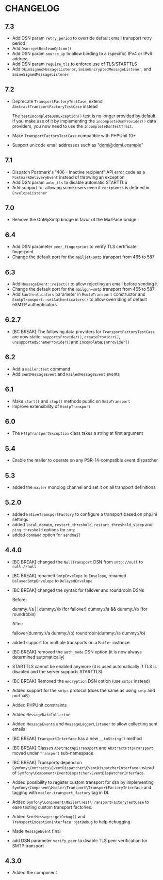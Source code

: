 # CHANGELOG

## 7.3

- Add DSN param `retry_period` to override default email transport retry period
- Add `Dsn::getBooleanOption()`
- Add DSN param `source_ip` to allow binding to a (specific) IPv4 or IPv6 address.
- Add DSN param `require_tls` to enforce use of TLS/STARTTLS
- Add `DkimSignedMessageListener`, `SmimeEncryptedMessageListener`, and `SmimeSignedMessageListener`

## 7.2

- Deprecate `TransportFactoryTestCase`, extend `AbstractTransportFactoryTestCase` instead

  The `testIncompleteDsnException()` test is no longer provided by default. If you make use of it by implementing the `incompleteDsnProvider()` data providers,
  you now need to use the `IncompleteDsnTestTrait`.

- Make `TransportFactoryTestCase` compatible with PHPUnit 10+
- Support unicode email addresses such as "dømi@dømi.example"

## 7.1

- Dispatch Postmark's "406 - Inactive recipient" API error code as a `PostmarkDeliveryEvent` instead of throwing an exception
- Add DSN param `auto_tls` to disable automatic STARTTLS
- Add support for allowing some users even if `recipients` is defined in `EnvelopeListener`

## 7.0

- Remove the OhMySmtp bridge in favor of the MailPace bridge

## 6.4

- Add DSN parameter `peer_fingerprint` to verify TLS certificate fingerprint
- Change the default port for the `mailjet+smtp` transport from 465 to 587

## 6.3

- Add `MessageEvent::reject()` to allow rejecting an email before sending it
- Change the default port for the `mailgun+smtp` transport from 465 to 587
- Add `$authenticators` parameter in `EsmtpTransport` constructor and `EsmtpTransport::setAuthenticators()`
  to allow overriding of default eSMTP authenticators

## 6.2.7

- [BC BREAK] The following data providers for `TransportFactoryTestCase` are now static:
  `supportsProvider()`, `createProvider()`, `unsupportedSchemeProvider()`and `incompleteDsnProvider()`

## 6.2

- Add a `mailer:test` command
- Add `SentMessageEvent` and `FailedMessageEvent` events

## 6.1

- Make `start()` and `stop()` methods public on `SmtpTransport`
- Improve extensibility of `EsmtpTransport`

## 6.0

- The `HttpTransportException` class takes a string at first argument

## 5.4

- Enable the mailer to operate on any PSR-14-compatible event dispatcher

## 5.3

- added the `mailer` monolog channel and set it on all transport definitions

## 5.2.0

- added `NativeTransportFactory` to configure a transport based on php.ini settings
- added `local_domain`, `restart_threshold`, `restart_threshold_sleep` and `ping_threshold` options for `smtp`
- added `command` option for `sendmail`

## 4.4.0

- [BC BREAK] changed the `NullTransport` DSN from `smtp://null` to `null://null`
- [BC BREAK] renamed `SmtpEnvelope` to `Envelope`, renamed `DelayedSmtpEnvelope` to
  `DelayedEnvelope`
- [BC BREAK] changed the syntax for failover and roundrobin DSNs

  Before:

  dummy://a || dummy://b (for failover)
  dummy://a && dummy://b (for roundrobin)

  After:

  failover(dummy://a dummy://b)
  roundrobin(dummy://a dummy://b)

- added support for multiple transports on a `Mailer` instance
- [BC BREAK] removed the `auth_mode` DSN option (it is now always determined automatically)
- STARTTLS cannot be enabled anymore (it is used automatically if TLS is disabled and the server supports STARTTLS)
- [BC BREAK] Removed the `encryption` DSN option (use `smtps` instead)
- Added support for the `smtps` protocol (does the same as using `smtp` and port `465`)
- Added PHPUnit constraints
- Added `MessageDataCollector`
- Added `MessageEvents` and `MessageLoggerListener` to allow collecting sent emails
- [BC BREAK] `TransportInterface` has a new `__toString()` method
- [BC BREAK] Classes `AbstractApiTransport` and `AbstractHttpTransport` moved under `Transport` sub-namespace.
- [BC BREAK] Transports depend on `Symfony\Contracts\EventDispatcher\EventDispatcherInterface`
  instead of `Symfony\Component\EventDispatcher\EventDispatcherInterface`.
- Added possibility to register custom transport for dsn by implementing
  `Symfony\Component\Mailer\Transport\TransportFactoryInterface` and tagging with `mailer.transport_factory` tag in DI.
- Added `Symfony\Component\Mailer\Test\TransportFactoryTestCase` to ease testing custom transport factories.
- Added `SentMessage::getDebug()` and `TransportExceptionInterface::getDebug` to help debugging
- Made `MessageEvent` final
- add DSN parameter `verify_peer` to disable TLS peer verification for SMTP transport

## 4.3.0

- Added the component.
